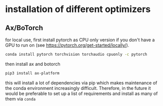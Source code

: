 # installation of different optimizers

## Ax/BoTorch

for local use, first install pytorch as CPU only version if you don't have
a GPU to run on (see https://pytorch.org/get-started/locally/).

```bash
conda install pytorch torchvision torchaudio cpuonly -c pytorch
```

then install ax and botorch

```bash
pip3 install ax-platform
```

this will install a lot of dependencies via pip which makes maintenance of the conda environment increasingly difficult. Therefore, in the future it
would be preferable to set up a list of requirements and install as many of them via `conda`
